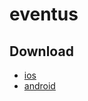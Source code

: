 # eventus

## Download

- [ios](https://testflight.apple.com/join/M79EkYka)
- [android](https://play.google.com/store/apps/details?id=eventus.app)